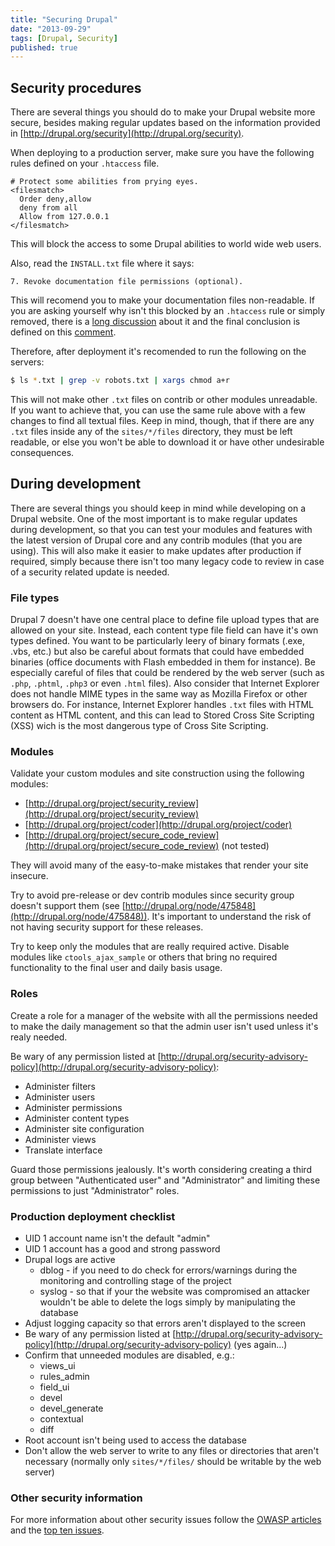 ```yaml
---
title: "Securing Drupal"
date: "2013-09-29"
tags: [Drupal, Security]
published: true
---
```


## Security procedures

There are several things you should do to make your Drupal website more secure, besides making regular updates based on the information provided in [http://drupal.org/security](http://drupal.org/security).

When deploying to a production server, make sure you have the following rules defined on your `.htaccess` file.

```
# Protect some abilities from prying eyes.
<filesmatch>
  Order deny,allow
  deny from all
  Allow from 127.0.0.1
</filesmatch>
```

This will block the access to some Drupal abilities to world wide web users.

Also, read the `INSTALL.txt` file where it says:

```
7. Revoke documentation file permissions (optional).
```

This will recomend you to make your documentation files non-readable. If you are asking yourself why isn't this blocked by an `.htaccess` rule or simply removed, there is a [long discussion](http://drupal.org/node/79018) about it and the final conclusion is defined on this [comment](http://drupal.org/node/79018#comment-718831).

Therefore, after deployment it's recomended to run the following on the servers:

```bash
$ ls *.txt | grep -v robots.txt | xargs chmod a+r
```

This will not make other `.txt` files on contrib or other modules unreadable. If you want to achieve that, you can use the same rule above with a few changes to find all textual files. Keep in mind, though, that if there are any `.txt` files inside any of the `sites/*/files` directory, they must be left readable, or else you won't be able to download it or have other undesirable consequences.

## During development

There are several things you should keep in mind while developing on a Drupal website. One of the most important is to make regular updates during development, so that you can test your modules and features with the latest version of Drupal core and any contrib modules (that you are using). This will also make it easier to make updates after production if required, simply because there isn't too many legacy code to review in case of a security related update is needed.

### File types

Drupal 7 doesn't have one central place to define file upload types that are allowed on your site. Instead, each content type file field can have it's own types defined. You want to be particularly leery of binary formats (.exe, .vbs, etc.) but also be careful about formats that could have embedded binaries (office documents with Flash embedded in them for instance). Be especially careful of files that could be rendered by the web server (such as `.php`, `.phtml`, `.php3` or even `.html` files). Also consider that Internet Explorer does not handle MIME types in the same way as Mozilla Firefox or other browsers do. For instance, Internet Explorer handles `.txt` files with HTML content as HTML content, and this can lead to Stored Cross Site Scripting (XSS) wich is the most dangerous type of Cross Site Scripting.

### Modules

Validate your custom modules and site construction using the following modules:

- [http://drupal.org/project/security_review](http://drupal.org/project/security_review)
- [http://drupal.org/project/coder](http://drupal.org/project/coder)
- [http://drupal.org/project/secure_code_review](http://drupal.org/project/secure_code_review) (not tested)

They will avoid many of the easy-to-make mistakes that render your site insecure.

Try to avoid pre-release or dev contrib modules since security group doesn't support them (see [http://drupal.org/node/475848](http://drupal.org/node/475848)). It's important to understand the risk of not having security support for these releases.

Try to keep only the modules that are really required active. Disable modules like  `ctools_ajax_sample` or others that bring no required functionality to the final user and daily basis usage.

### Roles

Create a role for a manager of the website with all the permissions needed to make the daily management so that the admin user isn't used unless it's realy needed.

Be wary of any permission listed at [http://drupal.org/security-advisory-policy](http://drupal.org/security-advisory-policy):

- Administer filters
- Administer users
- Administer permissions
- Administer content types
- Administer site configuration
- Administer views
- Translate interface

Guard those permissions jealously. It's worth considering creating a third group between "Authenticated user" and "Administrator" and limiting these permissions to just "Administrator" roles.

### Production deployment checklist

- UID 1 account name isn't the default "admin"
- UID 1 account has a good and strong password
- Drupal logs are active
  - dblog - if you need to do check for errors/warnings during the monitoring and controlling stage of the project
  - syslog - so that if your the website was compromised an attacker wouldn't be able to delete the logs simply by manipulating the database
- Adjust logging capacity so that errors aren't displayed to the screen
- Be wary of any permission listed at [http://drupal.org/security-advisory-policy](http://drupal.org/security-advisory-policy) (yes again...)
- Confirm that unneeded modules are disabled, e.g.:
  - views_ui
  - rules_admin
  - field_ui
  - devel
  - devel_generate
  - contextual
  - diff
- Root account isn't being used to access the database
- Don't allow the web server to write to any files or directories that aren't necessary (normally only `sites/*/files/` should be writable by the web server)

### Other security information

For more information about other security issues follow the [OWASP articles](https://www.owasp.org/) and the [top ten issues](https://www.owasp.org/index.php/OWASP_Top_Ten_Cheat_Sheet).
